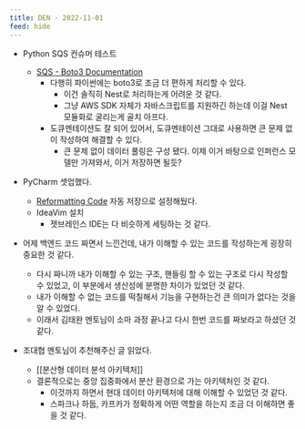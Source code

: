 ```yaml
---
title: DEN - 2022-11-01
feed: hide
---
```


- Python SQS 컨슈머 테스트
	- [SQS - Boto3 Documentation](https://boto3.amazonaws.com/v1/documentation/api/latest/reference/services/sqs.html#id56)
		- 다행히 파이썬에는 boto3로 조금 더 편하게 처리할 수 있다.
			- 이건 솔직히 Nest로 처리하는게 어려운 것 같다.
			- 그냥 AWS SDK 자체가 자바스크립트를 지원하긴 하는데 이걸 Nest 모듈화로 굴리는게 골치 아프다.
		- 도큐멘테이션도 잘 되어 있어서, 도큐멘테이션 그대로 사용하면 큰 문제 없이 작성하여 해결할 수 있다.
			- 큰 문제 없이 데이터 풀링은 구성 됐다. 이제 이거 바탕으로 인퍼런스 모델만 가져와서, 이거 저장하면 될듯?

- PyCharm 셋업했다.
	- [Reformatting Code](https://www.jetbrains.com/help/pycharm/reformat-and-rearrange-code.html) 자동 저장으로 설정해뒀다.
	- IdeaVim 설치
		- 젯브레인스 IDE는 다 비슷하게 세팅하는 것 같다.

- 어제 백엔드 코드 짜면서 느낀건데, 내가 이해할 수 있는 코드를 작성하는게 굉장히 중요한 것 같다.
	- 다시 짜니까 내가 이해할 수 있는 구조, 핸들링 할 수 있는 구조로 다시 작성할 수 있었고, 이 부분에서 생산성에 분명한 차이가 있었던 것 같다.
	- 내가 이해할 수 없는 코드를 떡칠해서 기능을 구현하는건 큰 의미가 없다는 것을 알 수 있었다.
	- 이래서 김태완 멘토님이 소마 과정 끝나고 다시 한번 코드를 짜보라고 하셨던 것 같다.


- 조대협 멘토님이 추천해주신 글 읽었다.
	- [[분산형 데이터 분석 아키텍처]]
	- 결론적으로는 중앙 집중화에서 분산 환경으로 가는 아키텍처인 것 같다.
		- 이것까지 하면서 현대 데이터 아키텍처에 대해 이해할 수 있었던 것 같다.
		- 스파크나 하둡, 카프카가 정확하게 어떤 역할을 하는지 조금 더 이해하면 좋을 것 같다.